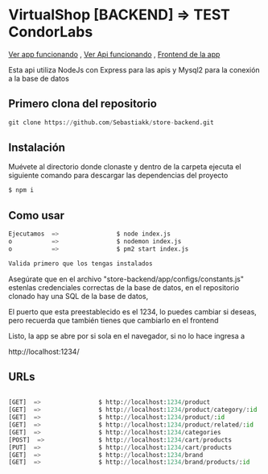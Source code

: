# VirtualShop [BACKEND] => TEST CondorLabs

[Ver app funcionando](http://www.virtual-shop.tk)
, [Ver Api funcionando](http://181.48.223.134:1234)
, [Frontend de la app](https://github.com/Sebastiakk/store)

Esta api utiliza NodeJs con Express para las apis y Mysql2 para la conexión a la base de datos 
## Primero clona del repositorio

```python
git clone https://github.com/Sebastiakk/store-backend.git
```
 
## Instalación 

Muévete al directorio donde clonaste y dentro de la carpeta ejecuta el siguiente comando para descargar las dependencias del proyecto

```bash
$ npm i
```

## Como usar

```python
Ejecutamos  =>                $ node index.js
o           =>                $ nodemon index.js
o           =>                $ pm2 start index.js

Valida primero que los tengas instalados
```

Asegúrate que en el archivo "store-backend/app/configs/constants.js" estenlas credenciales correctas de la base de datos, en el repositorio clonado hay una SQL de la base de datos,

El puerto que esta preestablecido es el 1234, lo puedes cambiar si deseas, pero recuerda que también tienes que cambiarlo en el frontend


Listo, la app se abre por si sola en el navegador, si no lo hace ingresa a 

http://localhost:1234/


## URLs

```python

[GET]  =>                $ http://localhost:1234/product
[GET]  =>                $ http://localhost:1234/product/category/:id
[GET]  =>                $ http://localhost:1234/product/:id
[GET]  =>                $ http://localhost:1234/product/related/:id
[GET]  =>                $ http://localhost:1234/categories
[POST]  =>               $ http://localhost:1234/cart/products
[PUT]  =>                $ http://localhost:1234/cart/products
[GET]  =>                $ http://localhost:1234/brand
[GET]  =>                $ http://localhost:1234/brand/products/:id

```
